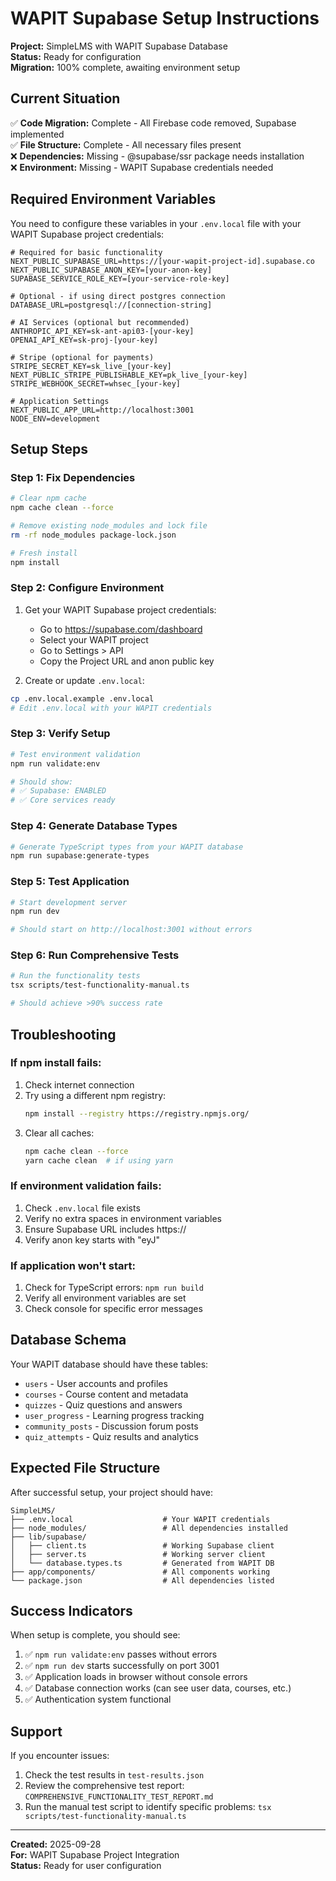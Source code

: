 # WAPIT Supabase Setup Instructions

**Project:** SimpleLMS with WAPIT Supabase Database  
**Status:** Ready for configuration  
**Migration:** 100% complete, awaiting environment setup  

## Current Situation

✅ **Code Migration:** Complete - All Firebase code removed, Supabase implemented  
✅ **File Structure:** Complete - All necessary files present  
❌ **Dependencies:** Missing - @supabase/ssr package needs installation  
❌ **Environment:** Missing - WAPIT Supabase credentials needed  

## Required Environment Variables

You need to configure these variables in your `.env.local` file with your WAPIT Supabase project credentials:

```env
# Required for basic functionality
NEXT_PUBLIC_SUPABASE_URL=https://[your-wapit-project-id].supabase.co
NEXT_PUBLIC_SUPABASE_ANON_KEY=[your-anon-key]
SUPABASE_SERVICE_ROLE_KEY=[your-service-role-key]

# Optional - if using direct postgres connection
DATABASE_URL=postgresql://[connection-string]

# AI Services (optional but recommended)
ANTHROPIC_API_KEY=sk-ant-api03-[your-key]
OPENAI_API_KEY=sk-proj-[your-key]

# Stripe (optional for payments)
STRIPE_SECRET_KEY=sk_live_[your-key]
NEXT_PUBLIC_STRIPE_PUBLISHABLE_KEY=pk_live_[your-key]
STRIPE_WEBHOOK_SECRET=whsec_[your-key]

# Application Settings
NEXT_PUBLIC_APP_URL=http://localhost:3001
NODE_ENV=development
```

## Setup Steps

### Step 1: Fix Dependencies
```bash
# Clear npm cache
npm cache clean --force

# Remove existing node_modules and lock file
rm -rf node_modules package-lock.json

# Fresh install
npm install
```

### Step 2: Configure Environment
1. Get your WAPIT Supabase project credentials:
   - Go to https://supabase.com/dashboard
   - Select your WAPIT project
   - Go to Settings > API
   - Copy the Project URL and anon public key

2. Create or update `.env.local`:
```bash
cp .env.local.example .env.local
# Edit .env.local with your WAPIT credentials
```

### Step 3: Verify Setup
```bash
# Test environment validation
npm run validate:env

# Should show:
# ✅ Supabase: ENABLED
# ✅ Core services ready
```

### Step 4: Generate Database Types
```bash
# Generate TypeScript types from your WAPIT database
npm run supabase:generate-types
```

### Step 5: Test Application
```bash
# Start development server
npm run dev

# Should start on http://localhost:3001 without errors
```

### Step 6: Run Comprehensive Tests
```bash
# Run the functionality tests
tsx scripts/test-functionality-manual.ts

# Should achieve >90% success rate
```

## Troubleshooting

### If npm install fails:
1. Check internet connection
2. Try using a different npm registry:
   ```bash
   npm install --registry https://registry.npmjs.org/
   ```
3. Clear all caches:
   ```bash
   npm cache clean --force
   yarn cache clean  # if using yarn
   ```

### If environment validation fails:
1. Check `.env.local` file exists
2. Verify no extra spaces in environment variables
3. Ensure Supabase URL includes https://
4. Verify anon key starts with "eyJ"

### If application won't start:
1. Check for TypeScript errors: `npm run build`
2. Verify all environment variables are set
3. Check console for specific error messages

## Database Schema

Your WAPIT database should have these tables:
- `users` - User accounts and profiles
- `courses` - Course content and metadata
- `quizzes` - Quiz questions and answers
- `user_progress` - Learning progress tracking
- `community_posts` - Discussion forum posts
- `quiz_attempts` - Quiz results and analytics

## Expected File Structure

After successful setup, your project should have:
```
SimpleLMS/
├── .env.local                    # Your WAPIT credentials
├── node_modules/                 # All dependencies installed
├── lib/supabase/
│   ├── client.ts                 # Working Supabase client
│   ├── server.ts                 # Working server client
│   └── database.types.ts         # Generated from WAPIT DB
├── app/components/               # All components working
└── package.json                  # All dependencies listed
```

## Success Indicators

When setup is complete, you should see:
1. ✅ `npm run validate:env` passes without errors
2. ✅ `npm run dev` starts successfully on port 3001
3. ✅ Application loads in browser without console errors
4. ✅ Database connection works (can see user data, courses, etc.)
5. ✅ Authentication system functional

## Support

If you encounter issues:
1. Check the test results in `test-results.json`
2. Review the comprehensive test report: `COMPREHENSIVE_FUNCTIONALITY_TEST_REPORT.md`
3. Run the manual test script to identify specific problems: `tsx scripts/test-functionality-manual.ts`

---

**Created:** 2025-09-28  
**For:** WAPIT Supabase Project Integration  
**Status:** Ready for user configuration